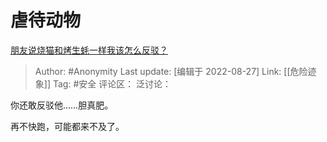 # 虐待动物
[朋友说烧猫和烤生蚝一样我该怎么反驳？](https://www.zhihu.com/question/548913002/answer/2647968130)

> Author: #Anonymity
> Last update: [编辑于 2022-08-27]
> Link: [[危险迹象]]
> Tag: #安全
> 评论区：
> 泛讨论：

你还敢反驳他……胆真肥。

再不快跑，可能都来不及了。
